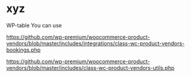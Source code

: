 # xyz
WP-table 
You can use 

https://github.com/wp-premium/woocommerce-product-vendors/blob/master/includes/integrations/class-wc-product-vendors-bookings.php

https://github.com/wp-premium/woocommerce-product-vendors/blob/master/includes/class-wc-product-vendors-utils.php
